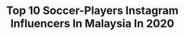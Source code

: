 ---
title: Top 10 Soccer-Players Instagram Influencers In Malaysia In 2020
description: >-
  Find top soccer-players Instagram influencers in Malaysia in 2020. Most popular hashtags: #stayhome #malaysia #missyousomuch #33year.
platform: Instagram
profiles:
  - username: "ongyewsin"
    fullname: >-
      Marcus Ong
    location: "Malaysia"
    followers: 16995
    engagement: 1594
    commentsToLikes: 0.030530
    id: ck6tmp1hu893j0j71mg2mkzc4
    verified: false
    hashtags: "#coffeecupchallenge, #wallrallychallenge, #whitehalbert, #bam"
  - username: "gianzolanasrullohnugraha"
    fullname: >-
      Gian Zola
    location: "Malaysia"
    followers: 629424
    engagement: 543
    commentsToLikes: 0.004960
    id: ck5ci3ikcry4e0i11ddn3skcr
    verified: true
    hashtags: "#ortus2bration, #teamortuseight, #ortuseight, #lawanviruscorona"
  - username: "rodriguez9ro"
    fullname: >-
      Fernando Rodriguez Ortega
    location: "Malaysia"
    followers: 48190
    engagement: 638
    commentsToLikes: 0.003359
    id: ck5cj3esdtwbw0i11lfvhh6r2
    verified: true
    hashtags: "#teechodemenos, #missu, #newseason, #baby"
  - username: "amarsani"
    fullname: >-
      
    location: "Malaysia"
    followers: 2428
    engagement: 1517
    commentsToLikes: 0.037267
    id: ck5hekql1tez50i11j32v7phe
    verified: false
    hashtags: "#anythingispossible, #yogjakarta, #thenext1, #staysafe"
  - username: "abeparoknisey"
    fullname: >-
      RS丨ABE・MY
    location: "Malaysia"
    followers: 21620
    engagement: 1814
    commentsToLikes: 0.017719
    id: ck8t2eqlwz7fh0j78cjv7gno8
    verified: false
    hashtags: "#stayhome, #pubgm, #keepsupporting, #loveyou"
  - username: "intanserah"
    fullname: >-
      Serahsocool
    location: "Malaysia"
    followers: 326145
    engagement: 1623
    commentsToLikes: 0.021374
    id: ckaovnfuk5byr0i78sin50tic
    verified: false
    hashtags: "#situpchallenge, #maafzahirbatin, #toosoon, #rayarayajuga"
  - username: "kaylanfifa"
    fullname: >-
      Kaylan🇿🇦
    location: "Malaysia"
    followers: 12649
    engagement: 7013
    commentsToLikes: 0.016377
    id: ckap3nyn63sy20i78my8n40bu
    verified: false
    hashtags: "#memes, #reviews, #futties"
  - username: "brotherbeyblade.my"
    fullname: >-
      BrotherBeyblade.my
    location: "Malaysia"
    followers: 11443
    engagement: 181
    commentsToLikes: 0.019485
    id: ck136lnkl73kh0i190954ya86
    verified: false
    hashtags: "#glideragnaruk, #superhyperion, #superkingbeylauncher, #glidehyperion"
  - username: "lee__tuck"
    fullname: >-
      LEE TUCK
    location: "Malaysia"
    followers: 123763
    engagement: 292
    commentsToLikes: 0.007560
    id: ck8sy7onmk0i60j78u5pdleo6
    verified: true
    hashtags: "#stayactive, #bravegirl, #tfcofficialmerchandise, #staypositive"
  - username: "danielchen413"
    fullname: >-
      大天 陳
    location: "Malaysia"
    followers: 29514
    engagement: 355
    commentsToLikes: 0.043140
    id: ck5hh93y471680i11vhwsiaxo
    verified: false
    hashtags: "#mymusic, #pewpewpew"
---